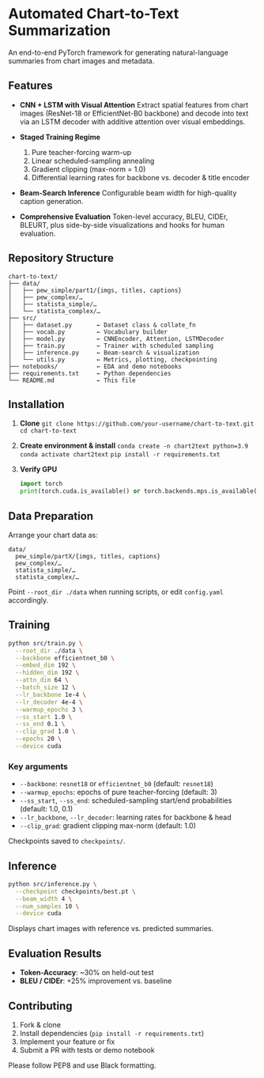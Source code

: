# Automated Chart-to-Text Summarization

An end-to-end PyTorch framework for generating natural-language summaries from chart images and metadata.

## Features

* **CNN + LSTM with Visual Attention**
  Extract spatial features from chart images (ResNet-18 or EfficientNet-B0 backbone) and decode into text via an LSTM decoder with additive attention over visual embeddings.

* **Staged Training Regime**

  1. Pure teacher-forcing warm-up
  2. Linear scheduled-sampling annealing
  3. Gradient clipping (max-norm = 1.0)
  4. Differential learning rates for backbone vs. decoder & title encoder

* **Beam-Search Inference**
  Configurable beam width for high-quality caption generation.

* **Comprehensive Evaluation**
  Token-level accuracy, BLEU, CIDEr, BLEURT, plus side-by-side visualizations and hooks for human evaluation.

## Repository Structure

```
chart-to-text/
├── data/
│   ├── pew_simple/part1/{imgs, titles, captions}
│   ├── pew_complex/…
│   ├── statista_simple/…
│   └── statista_complex/…
├── src/
│   ├── dataset.py       ← Dataset class & collate_fn
│   ├── vocab.py         ← Vocabulary builder
│   ├── model.py         ← CNNEncoder, Attention, LSTMDecoder
│   ├── train.py         ← Trainer with scheduled sampling
│   ├── inference.py     ← Beam-search & visualization
│   └── utils.py         ← Metrics, plotting, checkpointing
├── notebooks/           ← EDA and demo notebooks
├── requirements.txt     ← Python dependencies
└── README.md            ← This file
```

## Installation

1. **Clone**
   `git clone https://github.com/your-username/chart-to-text.git`
   `cd chart-to-text`

2. **Create environment & install**
   `conda create -n chart2text python=3.9`
   `conda activate chart2text`
   `pip install -r requirements.txt`

3. **Verify GPU**

   ```python
   import torch
   print(torch.cuda.is_available() or torch.backends.mps.is_available())
   ```

## Data Preparation

Arrange your chart data as:

```
data/
  pew_simple/partX/{imgs, titles, captions}
  pew_complex/…
  statista_simple/…
  statista_complex/…
```

Point `--root_dir ./data` when running scripts, or edit `config.yaml` accordingly.

## Training

```bash
python src/train.py \
  --root_dir ./data \
  --backbone efficientnet_b0 \
  --embed_dim 192 \
  --hidden_dim 192 \
  --attn_dim 64 \
  --batch_size 12 \
  --lr_backbone 1e-4 \
  --lr_decoder 4e-4 \
  --warmup_epochs 3 \
  --ss_start 1.0 \
  --ss_end 0.1 \
  --clip_grad 1.0 \
  --epochs 20 \
  --device cuda
```

### Key arguments

* `--backbone`: `resnet18` or `efficientnet_b0` (default: `resnet18`)
* `--warmup_epochs`: epochs of pure teacher-forcing (default: 3)
* `--ss_start`, `--ss_end`: scheduled-sampling start/end probabilities (default: 1.0, 0.1)
* `--lr_backbone`, `--lr_decoder`: learning rates for backbone & head
* `--clip_grad`: gradient clipping max-norm (default: 1.0)

Checkpoints saved to `checkpoints/`.

## Inference

```bash
python src/inference.py \
  --checkpoint checkpoints/best.pt \
  --beam_width 4 \
  --num_samples 10 \
  --device cuda
```

Displays chart images with reference vs. predicted summaries.

## Evaluation Results

* **Token-Accuracy**: \~30% on held-out test
* **BLEU / CIDEr**: +25% improvement vs. baseline

## Contributing

1. Fork & clone
2. Install dependencies (`pip install -r requirements.txt`)
3. Implement your feature or fix
4. Submit a PR with tests or demo notebook

Please follow PEP8 and use Black formatting.


